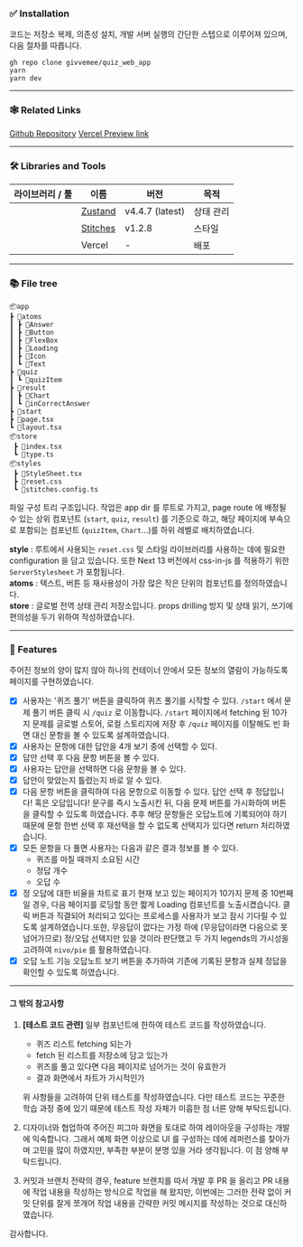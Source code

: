 ### ✅ Installation

코드는 저장소 복제, 의존성 설치, 개발 서버 실행의 간단한 스텝으로 이루어져 있으며, 다음 절차를 따릅니다.

```
gh repo clone givvemee/quiz_web_app
yarn
yarn dev
```

---

### 🕸️ Related Links

[Github Repository](https://github.com/givvemee/quiz_web_app)
[Vercel Preview link](https://assignment-classting.vercel.app/)

---

### 🛠 Libraries and Tools

| 라이브러리 / 툴 | 이름                                             | 버전            | 목적      |
| --------------- | ------------------------------------------------ | --------------- | --------- |
|                 | [Zustand](https://www.npmjs.com/package/zustand) | v4.4.7 (latest) | 상태 관리 |
|                 | [Stitches](https://stitches.dev/)                | v1.2.8          | 스타일    |
|                 | Vercel                                           | -               | 배포      |

---

### 📚 File tree

```
📦app
┣ 📂atoms
┃ ┣ 📂Answer
┃ ┣ 📂Button
┃ ┣ 📂FlexBox
┃ ┣ 📂Loading
┃ ┣ 📂Icon
┃ ┗ 📂Text
┣ 📂quiz
┃ ┗ 📂quizItem
┣ 📂result
┃ ┣ 📂Chart
┃ ┗ 📂inCorrectAnswer
┣ 📂start
┣ 📜page.tsx
┗ 📜layout.tsx
📦store
 ┣ 📜index.tsx
 ┗ 📜type.ts
📦styles
 ┣ 📜StyleSheet.tsx
 ┣ 📜reset.css
 ┗ 📜stitches.config.ts
```

파일 구성 트리 구조입니다. 작업은 app dir 를 루트로 가지고, page route 에 배정될 수 있는 상위 컴포넌트 (`start`, `quiz`, `result`) 를 기준으로 하고, 해당 페이지에 부속으로 포함되는 컴포넌트 (`quizItem`, `Chart`...)를 하위 레벨로 배치하였습니다. 

**style** : 루트에서 사용되는 `reset.css` 및 스타일 라이브러리를 사용하는 데에 필요한 configuration 을 담고 있습니다. 또한 Next 13 버전에서 css-in-js 를 적용하기 위한 `ServerStylesheet` 가 포함됩니다.<br />
**atoms** : 텍스트, 버튼 등 재사용성이 가장 많은 작은 단위의 컴포넌트를 정의하였습니다.<br />
**store** : 글로벌 전역 상태 관리 저장소입니다. props drilling 방지 및 상태 읽기, 쓰기에 편의성을 두기 위하여 작성하였습니다.<br />

---

### 🦚 Features

주어진 정보의 양이 많지 않아 하나의 컨테이너 안에서 모든 정보의 열람이 가능하도록 페이지를 구현하였습니다.

- [X] 사용자는 '퀴즈 풀기' 버튼을 클릭하여 퀴즈 풀기를 시작할 수 있다.
    `/start` 에서 문제 풀기 버튼 클릭 시 `/quiz` 로 이동합니다. `/start` 페이지에서 fetching 된 10가지 문제를 글로벌 스토어, 로컬 스토리지에 저장 후 `/quiz` 페이지를 이탈해도 빈 화면 대신 문항을 볼 수 있도록 설계하였습니다. 
- [X] 사용자는 문항에 대한 답안을 4개 보기 중에 선택할 수 있다.
- [X] 답안 선택 후 다음 문항 버튼을 볼 수 있다.
- [X] 사용자는 답안을 선택하면 다음 문항을 볼 수 있다.
- [X] 답안이 맞았는지 틀렸는지 바로 알 수 있다.
- [X] 다음 문항 버튼을 클릭하여 다음 문항으로 이동할 수 있다.
    답안 선택 후 정답입니다! 혹은 오답입니다! 문구를 즉시 노출시킨 뒤, 다음 문제 버튼를 가시화하여 버튼을 클릭할 수 있도록 하였습니다. 추후 해당 문항들은 오답노트에 기록되어야 하기 때문에 문항 한번 선택 후 재선택을 할 수 없도록 선택지가 있다면 return 처리하였습니다.
- [X] 모든 문항을 다 풀면 사용자는 다음과 같은 결과 정보를 볼 수 있다.
  - 퀴즈를 마칠 때까지 소요된 시간
  - 정답 개수
  - 오답 수
- [X] 정 오답에 대한 비율을 차트로 표기
    현재 보고 있는 페이지가 10가지 문제 중 10번째일 경우, 다음 페이지를 로딩할 동안 짧게 Loading 컴포넌트를 노출시켰습니다. 클릭 버튼과 직결되어 처리되고 있다는 프로세스를 사용자가 보고 잠시 기다릴 수 있도록 설계하였습니다.또한, 
    무응답이 없다는 가정 하에 (무응답이라면 다음으로 못 넘어가므로) 정/오답 선택지만 있을 것이라 판단했고 두 가지 legends의 가시성을 고려하여 `nivo/pie` 를 활용하였습니다. 
- [X] 오답 노트 기능
    오답노트 보기 버튼을 추가하여 기존에 기록된 문항과 실제 정답을 확인할 수 있도록 하였습니다. 

---

#### 그 밖의 참고사항
1. **[테스트 코드 관련]** 일부 컴포넌트에 한하여 테스트 코드를 작성하였습니다. <br />
    - 퀴즈 리스트 fetching 되는가 <br />
    - fetch 된 리스트를 저장소에 담고 있는가<br />
    - 퀴즈를 풀고 있다면 다음 페이지로 넘어가는 것이 유효한가 <br />
    - 결과 화면에서 차트가 가시적인가 <br />
    
    위 사항들을 고려하여 단위 테스트를 작성하였습니다. 다만 테스트 코드는 꾸준한 학습 과정 중에 있기 때문에 테스트 작성 자체가 미흡한 점 너른 양해 부탁드립니다. 
2. 디자이너와 협업하여 주어진 피그마 화면을 토대로 하여 레이아웃을 구성하는 개발에 익숙합니다. 그래서 예제 화면 이상으로 UI 를 구성하는 데에 레퍼런스를 찾아가며 고민을 많이 하였지만, 부족한 부분이 분명 있을 거라 생각됩니다. 이 점 양해 부탁드립니다.<br />
4. 커밋과 브랜치 전략의 경우, feature 브랜치를 따서 개발 후 PR 을 올리고 PR 내용에 작업 내용을 작성하는 방식으로 작업을 해 왔지만, 이번에는 그러한 전략 없이 커밋 단위를 잘게 쪼개어 작업 내용을 간략한 커밋 메시지를 작성하는 것으로 대신하였습니다. <br />

감사합니다.
